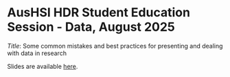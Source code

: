 # AusHSI HDR Student Education Session - Data, August 2025

*Title*: Some common mistakes and best practices for presenting and dealing with data in research

Slides are available [here](https://agbarnett.github.io/talks/aushsi_students/slides).
